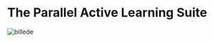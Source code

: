 # The Parallel Active Learning Suite

![billede](https://user-images.githubusercontent.com/121713591/236821097-7711afe9-0d81-42b0-8a3b-eb06ff5f2aad.png)
